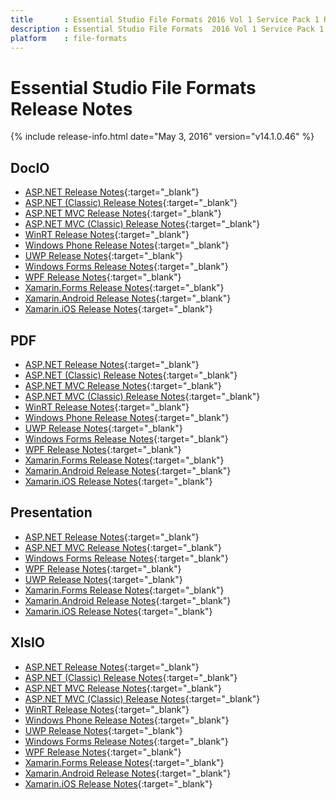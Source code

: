 ```yaml
---
title       : Essential Studio File Formats 2016 Vol 1 Service Pack 1 Release Notes
description : Essential Studio File Formats  2016 Vol 1 Service Pack 1 Release Notes
platform    : file-formats
---
```


# Essential Studio File Formats Release Notes

{% include release-info.html date="May 3, 2016" version="v14.1.0.46" %} 

## DocIO

* [ASP.NET Release Notes](/aspnet/release-notes/v14.1.0.46#docio){:target="_blank"}
* [ASP.NET (Classic) Release Notes](/aspnet-classic/release-notes/v14.1.0.46#docio){:target="_blank"}
* [ASP.NET MVC Release Notes](/aspnetmvc/release-notes/v14.1.0.46#docio){:target="_blank"}
* [ASP.NET MVC (Classic) Release Notes](/aspnetmvc-classic/release-notes/v14.1.0.46#docio){:target="_blank"}
* [WinRT Release Notes](/winrt/release-notes/v14.1.0.46#docio){:target="_blank"}
* [Windows Phone Release Notes](/wp8/release-notes/wp-winrt/v14.1.0.46#docio){:target="_blank"}
* [UWP Release Notes](/uwp/release-notes/v14.1.0.46#docio){:target="_blank"}
* [Windows Forms Release Notes](/windowsforms/release-notes/v14.1.0.46#docio){:target="_blank"}
* [WPF Release Notes](/wpf/release-notes/v14.1.0.46#docio){:target="_blank"}
* [Xamarin.Forms Release Notes](/xamarin/release-notes/v14.1.0.46#docio){:target="_blank"}
* [Xamarin.Android Release Notes](/xamarin-android/release-notes/v14.1.0.46#docio){:target="_blank"}
* [Xamarin.iOS Release Notes](/xamarin-ios/release-notes/v14.1.0.46#docio){:target="_blank"}

## PDF

* [ASP.NET Release Notes](/aspnet/release-notes/v14.1.0.46#pdf){:target="_blank"}
* [ASP.NET (Classic) Release Notes](/aspnet-classic/release-notes/v14.1.0.46#pdf){:target="_blank"}
* [ASP.NET MVC Release Notes](/aspnetmvc/release-notes/v14.1.0.46#pdf){:target="_blank"}
* [ASP.NET MVC (Classic) Release Notes](/aspnetmvc-classic/release-notes/v14.1.0.46#pdf){:target="_blank"}
* [WinRT Release Notes](/winrt/release-notes/v14.1.0.46#pdf){:target="_blank"}
* [Windows Phone Release Notes](/wp8/release-notes/wp-winrt/v14.1.0.46#pdf){:target="_blank"}
* [UWP Release Notes](/uwp/release-notes/v14.1.0.46#pdf){:target="_blank"}
* [Windows Forms Release Notes](/windowsforms/release-notes/v14.1.0.46#pdf){:target="_blank"}
* [WPF Release Notes](/wpf/release-notes/v14.1.0.46#pdf){:target="_blank"}
* [Xamarin.Forms Release Notes](/xamarin/release-notes/v14.1.0.46#pdf){:target="_blank"}
* [Xamarin.Android Release Notes](/xamarin-android/release-notes/v14.1.0.46#pdf){:target="_blank"}
* [Xamarin.iOS Release Notes](/xamarin-ios/release-notes/v14.1.0.46#pdf){:target="_blank"}

## Presentation

* [ASP.NET Release Notes](/aspnet/release-notes/v14.1.0.46#presentation){:target="_blank"}
* [ASP.NET MVC Release Notes](/aspnetmvc/release-notes/v14.1.0.46#presentation){:target="_blank"}
* [Windows Forms Release Notes](/windowsforms/release-notes/v14.1.0.46#presentation){:target="_blank"}
* [WPF Release Notes](/wpf/release-notes/v14.1.0.46#presentation){:target="_blank"}
* [UWP Release Notes](/uwp/release-notes/v14.1.0.46#presentation){:target="_blank"}
* [Xamarin.Forms Release Notes](/xamarin/release-notes/v14.1.0.46#presentation){:target="_blank"}
* [Xamarin.Android Release Notes](/xamarin-android/release-notes/v14.1.0.46#presentation){:target="_blank"}
* [Xamarin.iOS Release Notes](/xamarin-ios/release-notes/v14.1.0.46#presentation){:target="_blank"}

## XlsIO

* [ASP.NET Release Notes](/aspnet/release-notes/v14.1.0.46#xlsio){:target="_blank"}
* [ASP.NET (Classic) Release Notes](/aspnet-classic/release-notes/v14.1.0.46#xlsio){:target="_blank"}
* [ASP.NET MVC Release Notes](/aspnetmvc/release-notes/v14.1.0.46#xlsio){:target="_blank"}
* [ASP.NET MVC (Classic) Release Notes](/aspnetmvc-classic/release-notes/v14.1.0.46#xlsio){:target="_blank"}
* [WinRT Release Notes](/winrt/release-notes/v14.1.0.46#xlsio){:target="_blank"}
* [Windows Phone Release Notes](/wp8/release-notes/wp-winrt/v14.1.0.46#xlsio){:target="_blank"}
* [UWP Release Notes](/uwp/release-notes/v14.1.0.46#xlsio){:target="_blank"}
* [Windows Forms Release Notes](/windowsforms/release-notes/v14.1.0.46#xlsio){:target="_blank"}
* [WPF Release Notes](/wpf/release-notes/v14.1.0.46#xlsio){:target="_blank"}
* [Xamarin.Forms Release Notes](/xamarin/release-notes/v14.1.0.46#xlsio){:target="_blank"}
* [Xamarin.Android Release Notes](/xamarin-android/release-notes/v14.1.0.46#xlsio){:target="_blank"}
* [Xamarin.iOS Release Notes](/xamarin-ios/release-notes/v14.1.0.46#xlsio){:target="_blank"}